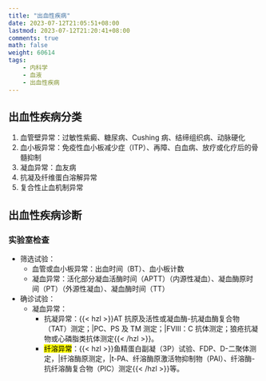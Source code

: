 ```yaml
---
title: "出血性疾病"
date: 2023-07-12T21:05:51+08:00
lastmod: 2023-07-12T21:20:41+08:00
comments: true
math: false
weight: 60614
tags:
    - 内科学
    - 血液
    - 出血性疾病
---
```


## 出血性疾病分类

1. 血管壁异常：过敏性紫癜、糖尿病、Cushing 病、结缔组织病、动脉硬化
2. 血小板异常：免疫性血小板减少症（ITP）、再障、白血病、放疗或化疗后的骨髓抑制
3. 凝血异常：血友病
4. 抗凝及纤维蛋白溶解异常
5. 复合性止血机制异常

## 出血性疾病诊断

### 实验室检查

- 筛选试验：
    - 血管或血小板异常：出血时间（BT）、血小板计数
    - 凝血异常：活化部分凝血活酶时间（APTT）（内源性凝血）、凝血酶原时间（PT）（外源性凝血）、凝血酶时间（TT）
- 确诊试验：
    - 凝血异常：
        - 抗凝异常：{{< hzl >}}AT 抗原及活性或凝血酶-抗凝血酶复合物（TAT）测定；|PC、PS 及 TM 测定；|FⅧ：C 抗体测定；狼疮抗凝物或心磷脂类抗体测定{{< /hzl >}}。
        - <mark>纤溶异常</mark>：{{< hzl >}}鱼精蛋白副凝（3P）试验、FDP、D-二聚体测定，|纤溶酶原测定，|t-PA、纤溶酶原激活物抑制物（PAI）、纤溶酶-抗纤溶酶复合物（PIC）测定{{< /hzl >}}等。
